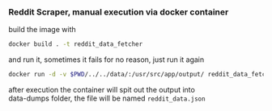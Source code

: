 ### Reddit Scraper, manual execution via docker container

build the image with
```bash
docker build . -t reddit_data_fetcher
```
and run it, sometimes it fails for no reason, just run it again 
```bash
docker run -d -v $PWD/../../data/:/usr/src/app/output/ reddit_data_fetcher
```

after execution the container will spit out the output into\
data-dumps folder, the file will be named `reddit_data.json`